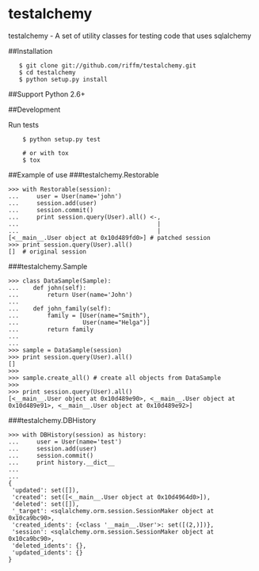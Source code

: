 testalchemy
===========

testalchemy - A set of utility classes for testing code that uses sqlalchemy


##Installation

```
   $ git clone git://github.com/riffm/testalchemy.git
   $ cd testalchemy
   $ python setup.py install
```


##Support
Python 2.6+


##Development

Run tests

```
    $ python setup.py test

    # or with tox
    $ tox
```


##Example of use
###testalchemy.Restorable

```
>>> with Restorable(session):
...     user = User(name='john')
...     session.add(user)
...     session.commit()
...     print session.query(User).all() <-,
...                                       |
...                                       |
[<__main__.User object at 0x10d489fd0>] # patched session
>>> print session.query(User).all()
[]  # original session
```

###testalchemy.Sample

```
>>> class DataSample(Sample):
...    def john(self):
...        return User(name='John')
...    
...    def john_family(self):
...        family = [User(name="Smith"),
...                  User(name="Helga")]
...        return family
...
...
>>> sample = DataSample(session)
>>> print session.query(User).all()
[]
>>>
>>> sample.create_all() # create all objects from DataSample
>>>
>>> print session.query(User).all()
[<__main__.User object at 0x10d489e90>, <__main__.User object at 0x10d489e91>, <__main__.User object at 0x10d489e92>]
```

###testalchemy.DBHistory

```
>>> with DBHistory(session) as history:
...     user = User(name='test')
...     session.add(user)
...     session.commit()
...     print history.__dict__
...
...
{
 'updated': set([]),
 'created': set([<__main__.User object at 0x10d4964d0>]),
 'deleted': set([]),
 '_target': <sqlalchemy.orm.session.SessionMaker object at 0x10ca9bc90>,
 'created_idents': {<class '__main__.User'>: set([(2,)])},
 'session': <sqlalchemy.orm.session.SessionMaker object at 0x10ca9bc90>,
 'deleted_idents': {},
 'updated_idents': {}
}
```
